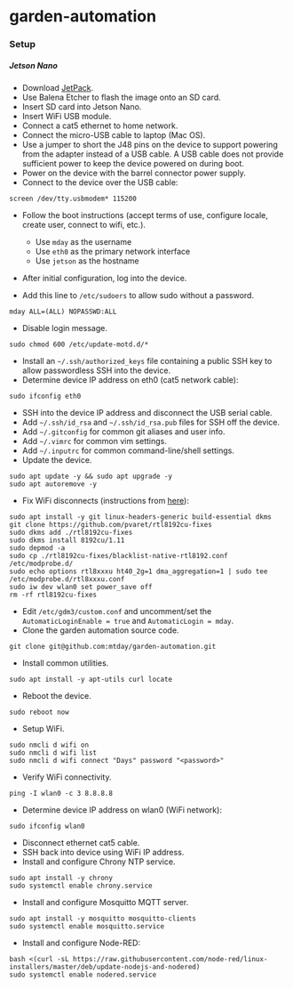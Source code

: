 # garden-automation

### Setup

##### Jetson Nano

* Download [JetPack](https://developer.nvidia.com/embedded/jetpack#install).
* Use Balena Etcher to flash the image onto an SD card.
* Insert SD card into Jetson Nano.
* Insert WiFi USB module.
* Connect a cat5 ethernet to home network.
* Connect the micro-USB cable to laptop (Mac OS).
* Use a jumper to short the J48 pins on the device to support powering from the adapter instead of a USB cable. A USB cable does not provide sufficient power to keep the device powered on during boot.
* Power on the device with the barrel connector power supply.
* Connect to the device over the USB cable:

```
screen /dev/tty.usbmodem* 115200
```


* Follow the boot instructions (accept terms of use, configure locale, create user, connect to wifi, etc.).

    * Use `mday` as the username
    * Use `eth0` as the primary network interface
    * Use `jetson` as the hostname

* After initial configuration, log into the device.
* Add this line to `/etc/sudoers` to allow sudo without a password.

```
mday ALL=(ALL) NOPASSWD:ALL
```

* Disable login message.

```
sudo chmod 600 /etc/update-motd.d/*
```

* Install an `~/.ssh/authorized_keys` file containing a public SSH key to allow passwordless SSH into the device.
* Determine device IP address on eth0 (cat5 network cable):

```
sudo ifconfig eth0
```

* SSH into the device IP address and disconnect the USB serial cable.
* Add `~/.ssh/id_rsa` and `~/.ssh/id_rsa.pub` files for SSH off the device.
* Add `~/.gitconfig` for common git aliases and user info.
* Add `~/.vimrc` for common vim settings.
* Add `~/.inputrc` for common command-line/shell settings.
* Update the device.

```
sudo apt update -y && sudo apt upgrade -y
sudo apt autoremove -y
```

* Fix WiFi disconnects (instructions from [here](https://www.datatobiz.com/2019/10/03/fixing-wifi-connectivity-nvidia-jetson-nano/)):

```
sudo apt install -y git linux-headers-generic build-essential dkms
git clone https://github.com/pvaret/rtl8192cu-fixes
sudo dkms add ./rtl8192cu-fixes
sudo dkms install 8192cu/1.11
sudo depmod -a
sudo cp ./rtl8192cu-fixes/blacklist-native-rtl8192.conf /etc/modprobe.d/
sudo echo options rtl8xxxu ht40_2g=1 dma_aggregation=1 | sudo tee /etc/modprobe.d/rtl8xxxu.conf
sudo iw dev wlan0 set power_save off
rm -rf rtl8192cu-fixes
```

* Edit `/etc/gdm3/custom.conf` and uncomment/set the `AutomaticLoginEnable = true` and `AutomaticLogin = mday`.
* Clone the garden automation source code.

```
git clone git@github.com:mtday/garden-automation.git
```

* Install common utilities.

```
sudo apt install -y apt-utils curl locate
```

* Reboot the device.

```
sudo reboot now
```

* Setup WiFi.

```
sudo nmcli d wifi on
sudo nmcli d wifi list
sudo nmcli d wifi connect "Days" password "<password>"
```

* Verify WiFi connectivity.

```
ping -I wlan0 -c 3 8.8.8.8
```

* Determine device IP address on wlan0 (WiFi network):

```
sudo ifconfig wlan0
```

* Disconnect ethernet cat5 cable.
* SSH back into device using WiFi IP address.
* Install and configure Chrony NTP service.

```
sudo apt install -y chrony
sudo systemctl enable chrony.service
```

* Install and configure Mosquitto MQTT server.

```
sudo apt install -y mosquitto mosquitto-clients
sudo systemctl enable mosquitto.service
```

* Install and configure Node-RED:

```
bash <(curl -sL https://raw.githubusercontent.com/node-red/linux-installers/master/deb/update-nodejs-and-nodered)
sudo systemctl enable nodered.service
```

